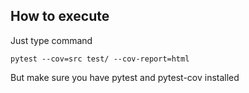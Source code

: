 ## How to execute

Just type command

    pytest --cov=src test/ --cov-report=html


But make sure you have pytest and pytest-cov installed